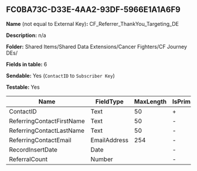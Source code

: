 ## FC0BA73C-D33E-4AA2-93DF-5966E1A1A6F9

**Name** (not equal to External Key)**:** CF_Referrer_ThankYou_Targeting_DE

**Description:** n/a

**Folder:** Shared Items/Shared Data Extensions/Cancer Fighters/CF Journey DEs/

**Fields in table:** 6

**Sendable:** Yes (`ContactID` to `Subscriber Key`)

**Testable:** Yes

| Name | FieldType | MaxLength | IsPrimaryKey | IsNullable | DefaultValue |
| --- | --- | --- | --- | --- | --- |
| ContactID | Text | 50 | + | - |  |
| ReferringContactFirstName | Text | 50 | - | + |  |
| ReferringContactLastName | Text | 50 | - | + |  |
| ReferringContactEmail | EmailAddress | 254 | - | - |  |
| RecordInsertDate | Date |  | - | + | GetDate() |
| ReferralCount | Number |  | - | + |  |
